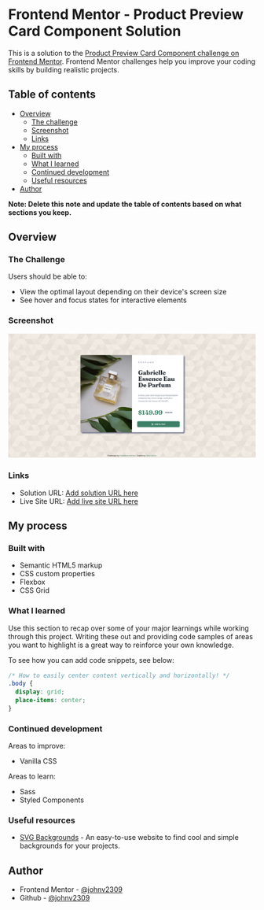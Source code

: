 # Frontend Mentor - Product Preview Card Component Solution

This is a solution to the [Product Preview Card Component challenge on Frontend Mentor](https://www.frontendmentor.io/challenges/product-preview-card-component-GO7UmttRfa). Frontend Mentor challenges help you improve your coding skills by building realistic projects.

## Table of contents

- [Overview](#overview)
  - [The challenge](#the-challenge)
  - [Screenshot](#screenshot)
  - [Links](#links)
- [My process](#my-process)
  - [Built with](#built-with)
  - [What I learned](#what-i-learned)
  - [Continued development](#continued-development)
  - [Useful resources](#useful-resources)
- [Author](#author)

**Note: Delete this note and update the table of contents based on what sections you keep.**

## Overview

### The Challenge

Users should be able to:

- View the optimal layout depending on their device's screen size
- See hover and focus states for interactive elements

### Screenshot

![](./images/product-preview-complete.png)

### Links

- Solution URL: [Add solution URL here](https://your-solution-url.com)
- Live Site URL: [Add live site URL here](https://your-live-site-url.com)

## My process

### Built with

- Semantic HTML5 markup
- CSS custom properties
- Flexbox
- CSS Grid

### What I learned

Use this section to recap over some of your major learnings while working through this project. Writing these out and providing code samples of areas you want to highlight is a great way to reinforce your own knowledge.

To see how you can add code snippets, see below:

```css
/* How to easily center content vertically and horizontally! */
.body {
  display: grid;
  place-items: center;
}
```

### Continued development

Areas to improve:

- Vanilla CSS

Areas to learn:

- Sass
- Styled Components

### Useful resources

- [SVG Backgrounds](https://www.svgbackgrounds.com/) - An easy-to-use website to find cool and simple backgrounds for your projects.

## Author

- Frontend Mentor - [@johnv2309](https://www.frontendmentor.io/profile/johnv2309)
- Github - [@johnv2309](https://github.com/johnv2309)
